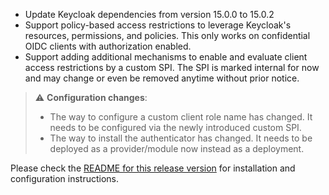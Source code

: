 * Update Keycloak dependencies from version 15.0.0 to 15.0.2
* Support policy-based access restrictions to leverage Keycloak's resources, permissions, and policies.
  This only works on confidential OIDC clients with authorization enabled.
* Support adding additional mechanisms to enable and evaluate client access restrictions by a custom SPI.
  The SPI is marked internal for now and may change or even be removed anytime without prior notice.

> ⚠️ **Configuration changes**:
>
> * The way to configure a custom client role name has changed. It needs to be configured via the newly introduced custom SPI.
> * The way to install the authenticator has changed. It needs to be deployed as a provider/module now instead as a deployment.
>
>

Please check the [README for this release version](README.md) for installation and configuration instructions.
